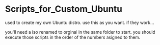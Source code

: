 # Scripts_for_Custom_Ubuntu
used to create my own Ubuntu distro. use this as you want. if they work...

you'll need a iso renamed to orginal in the same folder to start.
you should execute those scripts in the order of the numbers asigned to them.
